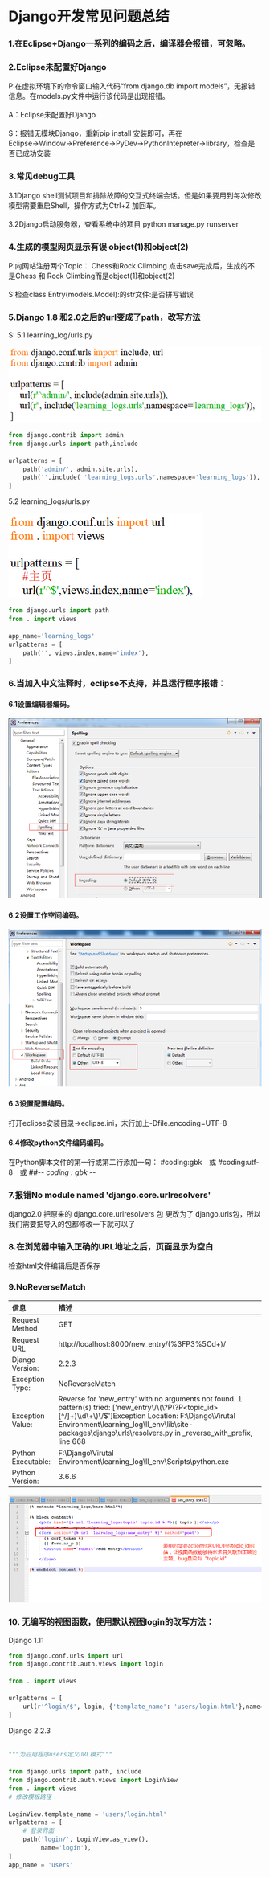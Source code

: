 Django开发常见问题总结
====

### 1.在Eclipse+Django一系列的编码之后，编译器会报错，可忽略。

### 2.Eclipse未配置好Django
P:在虚拟环境下的命令窗口输入代码“from django.db import models”，无报错信息。在models.py文件中运行该代码是出现报错。<br>  
A：Eclipse未配置好Django<br>  
S：报错无模块Django，重新pip install 安装即可，再在Eclipse→Window→Preference→PyDev→PythonIntepreter→library，检查是否已成功安装

### 3.常见debug工具
3.1Django shell测试项目和排除故障的交互式终端会话。但是如果要用到每次修改模型需要重启Shell，操作方式为Ctrl+Z 加回车。<br>  
3.2Django启动服务器，查看系统中的项目 python manage.py runserver

### 4.生成的模型网页显示有误 object(1)和object(2)
P:向网站注册两个Topic： Chess和Rock Climbing 点击save完成后，生成的不是Chess 和 Rock Climbing而是object(1)和object(2)<br>  
S:检查class Entry(models.Model):的str文件:是否拼写错误

### 5.Django 1.8 和2.0之后的url变成了path，改写方法
S:
5.1 learning_log/urls.py

![image](https://github.com/Inpurple/Django-web/blob/master/Document/Pictures/Django1.8_learning_log_urls.png)

```python
from django.contrib import admin
from django.urls import path,include

urlpatterns = [
    path('admin/', admin.site.urls),
    path('',include( 'learning_logs.urls',namespace='learning_logs')),
]
```

5.2 learning_logs/urls.py


![image](https://github.com/Inpurple/Django-web/blob/master/Document/Pictures/Django1.8_learning_logs_urls.png)

```python
from django.urls import path
from . import views

app_name='learning_logs'
urlpatterns = [
    path('', views.index,name='index'),
]
```
### 6.当加入中文注释时，eclipse不支持，并且运行程序报错： 
#### 6.1设置编辑器编码。
![image](https://github.com/Inpurple/Django-web/blob/master/Document/Pictures/editor.png)
#### 6.2设置工作空间编码。
![image](https://github.com/Inpurple/Django-web/blob/master/Document/Pictures/workspaceencode.png)
#### 6.3设置配置编码。
打开eclipse安装目录->eclipse.ini，末行加上-Dfile.encoding=UTF-8
#### 6.4修改python文件编码编码。
在Python脚本文件的第一行或第二行添加一句：
#coding:gbk　或
#coding:utf-8　或
##-*- coding : gbk -*-

### 7.报错No module named 'django.core.urlresolvers'
django2.0 把原来的 django.core.urlresolvers 包 更改为了 django.urls包，所以我们需要把导入的包都修改一下就可以了

### 8.在浏览器中输入正确的URL地址之后，页面显示为空白
检查html文件编辑后是否保存

### 9.NoReverseMatch
|信息|描述|
|:---|:---|
|Request Method|GET|
|Request URL|http://localhost:8000/new_entry/(%3FP3%5Cd+)/ |
|Django Version:|2.2.3|
|Exception Type:|NoReverseMatch|
|Exception Value:|Reverse for 'new_entry' with no arguments not found. 1 pattern(s) tried: ['new_entry\\/\\(\\?P(?P<topic_id>[^/]+)\\\\d\\+\\)\\/$']Exception Location:	F:\Django\Virutal Environment\learning_log\ll_env\lib\site-packages\django\urls\resolvers.py in _reverse_with_prefix, line 668|
|Python Executable:|F:\Django\Virutal Environment\learning_log\ll_env\Scripts\python.exe|
|Python Version:|3.6.6|

![image](https://github.com/Inpurple/Django-web/blob/master/Document/Pictures/NoReverseMatch.png)

### 10. 无编写的视图函数，使用默认视图login的改写方法：

Django 1.11
```python
from django.conf.urls import url
from django.contrib.auth.views import login
 
from . import views
 
urlpatterns = [
    url(r'^login/$', login, {'template_name': 'users/login.html'},name='login'),
]
```

Django 2.2.3
```python

"""为应用程序users定义URL模式"""
 
from django.urls import path, include
from django.contrib.auth.views import LoginView
from . import views
# 修改模板路径
 
LoginView.template_name = 'users/login.html'
urlpatterns = [
    # 登录界面
    path('login/', LoginView.as_view(),
         name='login'),
]
app_name = 'users'

```



